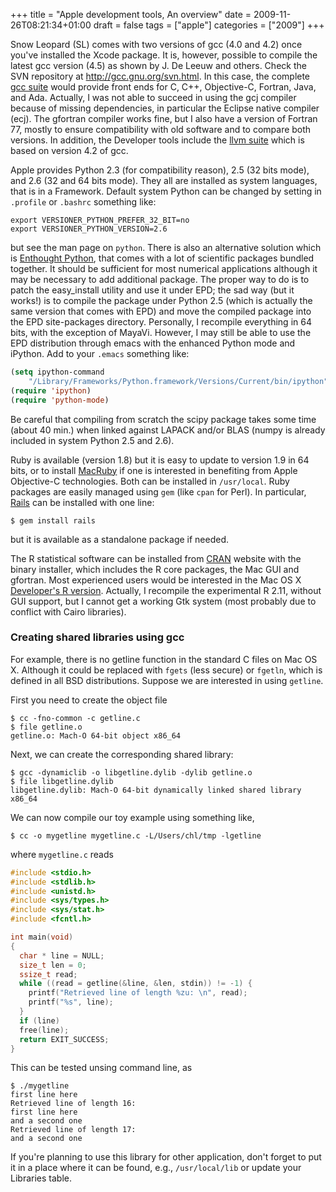 +++
title = "Apple development tools, An overview"
date = 2009-11-26T08:21:34+01:00
draft = false
tags = ["apple"]
categories = ["2009"]
+++

Snow Leopard (SL) comes with two versions of gcc (4.0 and 4.2) once you've installed the Xcode package. It is, however, possible to compile the latest gcc version (4.5) as shown by J. De Leeuw and others. Check the SVN repository at <http://gcc.gnu.org/svn.html>. In this case, the complete [gcc suite][gcc suite] would provide front ends for C, C++, Objective-C, Fortran, Java, and Ada. Actually, I was not able to succeed in using the gcj compiler because of missing dependencies, in particular the Eclipse native compiler (ecj). The gfortran compiler works fine, but I also have a version of Fortran 77, mostly to ensure compatibility with old software and to compare both versions. In addition, the Developer tools include the [llvm suite][llvm suite] which is based on version 4.2 of gcc.

Apple provides Python 2.3 (for compatibility reason), 2.5 (32 bits mode), and 2.6 (32 and 64 bits mode). They all are installed as system languages, that is in a Framework. Default system Python can be changed by setting in `.profile` or `.bashrc` something like:

``` 
export VERSIONER_PYTHON_PREFER_32_BIT=no 
export VERSIONER_PYTHON_VERSION=2.6 
```

but see the man page on `python`. There is also an alternative solution which is [Enthought Python][Enthought Python], that comes with a lot of scientific packages bundled together. It should be sufficient for most numerical applications although it may be necessary to add additional package. The proper way to do is to patch the easy_install utility and use it under EPD; the sad way (but it works!) is to compile the package under Python 2.5 (which is actually the same version that comes with EPD) and move the compiled package into the EPD site-packages directory. Personally, I recompile everything in 64 bits, with the exception of MayaVi. However, I may still be able to use the EPD distribution through emacs with the enhanced Python mode and iPython. Add to your `.emacs` something like:

```lisp 
(setq ipython-command 
	"/Library/Frameworks/Python.framework/Versions/Current/bin/ipython") 
(require 'ipython) 
(require 'python-mode) 
```

Be careful that compiling from scratch the scipy package takes some time (about 40 min.) when linked against LAPACK and/or BLAS (numpy is already included in system Python 2.5 and 2.6).

Ruby is available (version 1.8) but it is easy to update to version 1.9 in 64 bits, or to install [MacRuby][MacRuby] if one is interested in benefiting from Apple Objective-C technologies. Both can be installed in `/usr/local`. Ruby packages are easily managed using `gem` (like `cpan` for Perl). In particular, [Rails][Rails] can be installed with one line:

``` 
$ gem install rails 
```

but it is available as a standalone package if needed.

The R statistical software can be installed from [CRAN][CRAN] website with the binary installer, which includes the R core packages, the Mac GUI and gfortran. Most experienced users would be interested in the Mac OS X [Developer's R version][Developer's R version]. Actually, I recompile the experimental R 2.11, without GUI support, but I cannot get a working Gtk system (most probably due to conflict with Cairo libraries).

### Creating shared libraries using gcc 

For example, there is no getline function in the standard C files on Mac OS X. Although it could be replaced with `fgets` (less secure) or `fgetln`, which is defined in all BSD distributions. Suppose we are interested in using `getline`.

First you need to create the object file

```
$ cc -fno-common -c getline.c
$ file getline.o
getline.o: Mach-O 64-bit object x86_64
```

Next, we can create the corresponding shared library:

```
$ gcc -dynamiclib -o libgetline.dylib -dylib getline.o
$ file libgetline.dylib 
libgetline.dylib: Mach-O 64-bit dynamically linked shared library x86_64
```

We can now compile our toy example using something like,

```
$ cc -o mygetline mygetline.c -L/Users/chl/tmp -lgetline
```

where `mygetline.c` reads

```c
#include <stdio.h>
#include <stdlib.h>
#include <unistd.h>
#include <sys/types.h>
#include <sys/stat.h>
#include <fcntl.h>

int main(void)
{
  char * line = NULL;
  size_t len = 0;
  ssize_t read;
  while ((read = getline(&line, &len, stdin)) != -1) {
    printf("Retrieved line of length %zu: \n", read);
    printf("%s", line);
  }
  if (line)
  free(line);
  return EXIT_SUCCESS;
}
```

This can be tested unsing command line, as
	
```
$ ./mygetline 
first line here
Retrieved line of length 16: 
first line here
and a second one	
Retrieved line of length 17: 
and a second one
```

If you're planning to use this library for other application, don't forget to put it in a place where it can be found, e.g., `/usr/local/lib` or update your Libraries table.

[gcc suite]: http://gcc.gnu.org/
[llvm suite]: http://llvm.org/
[Enthought Python]: http://www.enthought.com/
[MacRuby]: http://www.macruby.org/
[Rails]: http://rubyonrails.org/
[CRAN]: http://www.cran.r-project.org
[Developer's R version]: http://r.research.att.com/